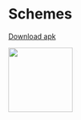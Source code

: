 # Schemes
<a href="" class="button big">Download apk</a>

<img src="https://user-images.githubusercontent.com/83761752/174844844-32c7ab8a-56e6-403b-87a2-a1421e262cf9.jpg" width="128"/>
